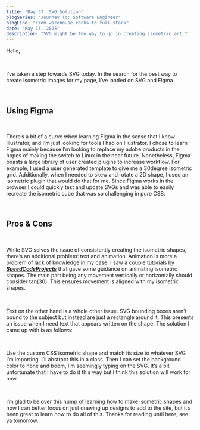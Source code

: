 ```yaml
---
title: "Day 37: SVG Solution"
blogSeries: "Journey To: Software Engineer"
blogLine: "From warehouse racks to full stack"
date: "May 13, 2025"
description: "SVG might be the way to go in creating isometric art."
---
```


Hello,

<br>

I’ve taken a step towards SVG today. In the search for the best way to create isometric images for my page, I’ve landed on SVG and Figma.

<br>

## Using Figma

<br>

There’s a bit of a curve when learning Figma in the sense that I know Illustrator, and I’m just looking for tools I had on Illustrator. I chose to learn Figma mainly because I’m looking to replace my adobe products in the hopes of making the switch to Linux in the near future. Nonetheless, Figma boasts a large library of user created plugins to increase workflow. For example, I used a user generated template to give me a 30degree isometric grid. Additionally, when I needed to skew and rotate a 2D shape, I used an isometric plugin that would do that for me. Since Figma works in the browser I could quickly test and update SVGs and was able to easily recreate the isometric cube that was so challenging in pure CSS.

<br>

## Pros & Cons

<br>

While SVG solves the issue of consistently creating the isometric shapes, there’s an additional problem: text and animation. Animation is more a problem of lack of knowledge in my case. I saw a couple tutorials by **_[SpeedCodeProjects](https://youtube.com/@speedcodeprojects6217?si=bf_3oHn6o4qto-HS)_** that gave some guidance on animating isometric shapes. The main part being any movement vertically or horizontally should consider tan(30). This ensures movement is aligned with my isometric shapes.

<br>

Text on the other hand is a whole other issue. SVG bounding boxes aren’t bound to the subject but instead are just a rectangle around it. This presents an issue when I need text that appears written on the shape. The solution I came up with is as follows:

<br>

Use the custom CSS isometric shape and match its size to whatever SVG I’m importing. I’ll abstract this in a class. Then I can set the background color to none and boom, I’m seemingly typing on the SVG. It’s a bit unfortunate that I have to do it this way but I think this solution will work for now.

<br>

I’m glad to be over this hump of learning how to make isometric shapes and now I can better focus on just drawing up designs to add to the site, but it’s been great to learn how to do all of this. Thanks for reading until here, see ya tomorrow.
